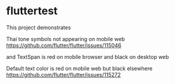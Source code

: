 # fluttertest

This project demonstrates

Thai tone symbols not appearing on mobile web
https://github.com/flutter/flutter/issues/115046

and TextSpan is red on mobile browser and black on desktop web

Default text color is red on mobile web but black elsewhere
https://github.com/flutter/flutter/issues/115272


